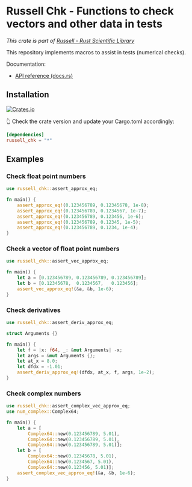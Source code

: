# Russell Chk - Functions to check vectors and other data in tests

_This crate is part of [Russell - Rust Scientific Library](https://github.com/cpmech/russell)_

This repository implements macros to assist in tests (numerical checks).

Documentation:

- [API reference (docs.rs)](https://docs.rs/russell_chk)

## Installation

[![Crates.io](https://img.shields.io/crates/v/russell_chk.svg)](https://crates.io/crates/russell_chk)

👆 Check the crate version and update your Cargo.toml accordingly:

```toml
[dependencies]
russell_chk = "*"
```

## Examples

### Check float point numbers

```rust
use russell_chk::assert_approx_eq;

fn main() {
    assert_approx_eq!(0.123456789, 0.12345678, 1e-8);
    assert_approx_eq!(0.123456789, 0.1234567, 1e-7);
    assert_approx_eq!(0.123456789, 0.123456, 1e-6);
    assert_approx_eq!(0.123456789, 0.12345, 1e-5);
    assert_approx_eq!(0.123456789, 0.1234, 1e-4);
}
```

### Check a vector of float point numbers

```rust
use russell_chk::assert_vec_approx_eq;

fn main() {
    let a = [0.123456789, 0.123456789, 0.123456789];
    let b = [0.12345678,  0.1234567,   0.123456];
    assert_vec_approx_eq!(&a, &b, 1e-6);
}
```

### Check derivatives

```rust
use russell_chk::assert_deriv_approx_eq;

struct Arguments {}

fn main() {
    let f = |x: f64, _: &mut Arguments| -x;
    let args = &mut Arguments {};
    let at_x = 8.0;
    let dfdx = -1.01;
    assert_deriv_approx_eq!(dfdx, at_x, f, args, 1e-2);
}
```

### Check complex numbers

```rust
use russell_chk::assert_complex_vec_approx_eq;
use num_complex::Complex64;

fn main() {
    let a = [
        Complex64::new(0.123456789, 5.01),
        Complex64::new(0.123456789, 5.01),
        Complex64::new(0.123456789, 5.01)];
    let b = [
        Complex64::new(0.12345678, 5.01),
        Complex64::new(0.1234567, 5.01),
        Complex64::new(0.123456, 5.01)];
    assert_complex_vec_approx_eq!(&a, &b, 1e-6);
}
```

